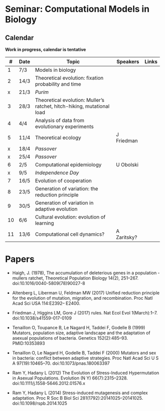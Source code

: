 # Seminar: Computational Models in Biology
## Calendar

**Work in progress, calendar is tentative**

|   #   |   Date    |   Topic   |   Speakers    | Links |
|-------|-----------|-----------|---------------|-------|
|   1   |   7/3     | Models in biology |
|   2   |   14/3    | Theoretical evolution: fixation probability and time |
|   x   |   21/3    | *Purim*  |
|   3   |   28/3    | Theoretical evolution: Muller’s ratchet, hitch-hiking, mutational load | 
|   4   |   4/4     | Analysis of data from evolutionary experiments | 
|   5   |   11/4    | Theoretical ecology | J Friedman
|   x   |   18/4    | *Passover*   |
|   x   |   25/4    | *Passover*   |
|   6   |   2/5     | Computational epidemiology | U Obolski 
|   x   |   9/5     | *Independence Day*    |
|   7   |   16/5    | Evolution of cooperation |
|   8   |   23/5    | Generation of variation: the reduction principle |
|   9   |   30/5    | Generation of variation in adaptive evolution |
|   10  |   6/6     | Cultural evolution: evolution of learning |
|   11  |   13/6    | Computational cell dynamics? | A Zaritsky?

# Papers

- Haigh, J. (1978), The accumulation of deleterious genes in a population - mullers ratchet, Theoretical Population Biology 14(2), 251–267. doi:10.1016/0040-5809(78)90027-8

- Altenberg L, Liberman U, Feldman MW (2017) Unified reduction principle for the evolution of mutation, migration, and recombination. Proc Natl Acad Sci USA 114:E2392– E2400.

- Friedman J, Higgins LM, Gore J (2017) rules. Nat Ecol Evol 1(March):1–7. doi:10.1038/s41559-017-0109

- Tenaillon O, Toupance B, Le Nagard H, Taddei F, Godelle B (1999) Mutators, population size, adaptive landscape and the adaptation of asexual populations of bacteria. Genetics 152(2):485–93. PMID:10353893
- Tenaillon O, Le Nagard H, Godelle B, Taddei F (2000) Mutators and sex in bacteria: conflict between adaptive strategies. Proc Natl Acad Sci U S A 97(19):10465–70. doi:10.1073/pnas.180063397

- Ram Y, Hadany L (2012) The Evolution of Stress-Induced Hypermutation in Asexual Populations. Evolution (N Y) 66(7):2315–2328. doi:10.1111/j.1558-5646.2012.01576.x
- Ram Y, Hadany L (2014) Stress-induced mutagenesis and complex adaptation. Proc R Soc B Biol Sci 281(1792):20141025–20141025. doi:10.1098/rspb.2014.1025
